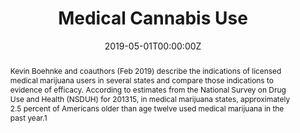 ---
title: "Medical Cannabis Use"

authors:
- "admin"
date: "2019-05-01T00:00:00Z"
altemetric_id: 
doi: "10.1377/hlthaff.2019.00198"
venue: "Health Affairs"
publishDate: "2017-01-01T00:00:00Z"
publication_types: ["2"]
abstract: "Kevin Boehnke and coauthors (Feb 2019) describe the indications of licensed medical marijuana users in several states and compare those indications to evidence of efficacy. According to estimates from the National Survey on Drug Use and Health (NSDUH) for 201315, in medical marijuana states, approximately 2.5 percent of Americans older than age twelve used medical marijuana in the past year.1"
summary: "Caputi, T. L. (2019). Medical Cannabis Use. Health Affairs, 38(5), 874'874. doi:10.1377/hlthaff.2019.00198"
tags: 
featured: false
links:
- name: Paper Link
  url: "https://dx.doi.org/10.1377/hlthaff.2019.00198"
url_pdf: "/files/HA-2019.pdf"
image:
  focal_point: ""
  preview_only: false
---